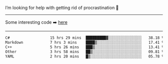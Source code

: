I’m looking for help with getting rid of procrastination 🤔

-----

Some interesting code :arrow_right: [here](https://github.com/zhen8838/playground)

-----

<!--START_SECTION:waka-->

```txt
C#                  15 hrs 29 mins  █████████▓░░░░░░░░░░░░░░░   38.18 %
Markdown            7 hrs 3 mins    ████▒░░░░░░░░░░░░░░░░░░░░   17.41 %
C++                 5 hrs 26 mins   ███▒░░░░░░░░░░░░░░░░░░░░░   13.41 %
Other               3 hrs 58 mins   ██▒░░░░░░░░░░░░░░░░░░░░░░   09.81 %
YAML                2 hrs 20 mins   █▒░░░░░░░░░░░░░░░░░░░░░░░   05.78 %
```

<!--END_SECTION:waka-->

<!--
**zhen8838/zhen8838** is a ✨ _special_ ✨ repository because its `README.md` (this file) appears on your GitHub profile.

Here are some ideas to get you started:

- 🔭 I’m currently working on ...
- 🌱 I’m currently learning ...
- 👯 I’m looking to collaborate on ...
 ...
- 💬 Ask me about ...
- 📫 How to reach me: ...
- 😄 Pronouns: ...
- ⚡ Fun fact: ...
-->
